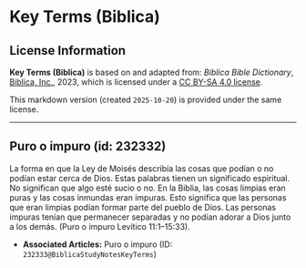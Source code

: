 # Key Terms (Biblica)

## License Information

**Key Terms (Biblica)** is based on and adapted from: _Biblica Bible Dictionary_, [Biblica, Inc.](https://www.biblica.com/), 2023, which is licensed under a [CC BY-SA 4.0 license](https://creativecommons.org/licenses/by-sa/4.0/legalcode.en).

This markdown version (created `2025-10-20`) is provided under the same license.



--------------------------------

## Puro o impuro (id: 232332)

La forma en que la Ley de Moisés describía las cosas que podían o no podían estar cerca de Dios. Estas palabras tienen un significado espiritual. No significan que algo esté sucio o no. En la Biblia, las cosas limpias eran puras y las cosas inmundas eran impuras. Esto significa que las personas que eran limpias podían formar parte del pueblo de Dios. Las personas impuras tenían que permanecer separadas y no podían adorar a Dios junto a los demás. (Puro o impuro Levítico 11:1–15:33\).

* **Associated Articles:** Puro o impuro (ID: `232333@BiblicaStudyNotesKeyTerms`)

